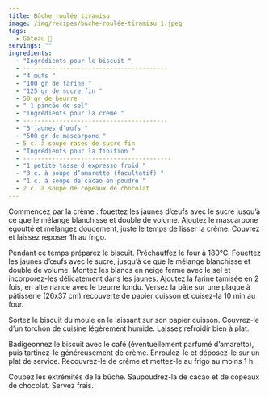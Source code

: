 ```yaml
---
title: Bûche roulée tiramisu
image: /img/recipes/buche-roulée-tiramisu_1.jpeg
tags:
  - Gâteau 🍰
servings: ""
ingredients:
  - "Ingrédients pour le biscuit "
  - ----------------------------------------
  - "4 œufs "
  - "100 gr de farine "
  - "125 gr de sucre fin "
  - 50 gr de beurre
  - " 1 pincée de sel"
  - "Ingrédients pour la crème "
  - ----------------------------------------
  - "5 jaunes d’œufs "
  - "500 gr de mascarpone "
  - 5 c. à soupe rases de sucre fin
  - "Ingrédients pour la finition "
  - -----------------------------------------
  - "1 petite tasse d’expresso froid "
  - "3 c. à soupe d’amaretto (facultatif) "
  - "1 c. à soupe de cacao en poudre "
  - 2 c. à soupe de copeaux de chocolat
---
```

Commencez par la crème : fouettez les jaunes d’œufs avec le sucre jusqu’à ce que le mélange blanchisse et double de volume. Ajoutez le mascarpone égoutté et mélangez doucement, juste le temps de lisser la crème. Couvrez et laissez reposer 1h au frigo.

Pendant ce temps préparez le biscuit. Préchauffez le four à 180°C. Fouettez les jaunes d’œufs avec le sucre, jusqu’à ce que le mélange blanchisse et double de volume. Montez les blancs en neige ferme avec le sel et incorporez-les délicatement dans les jaunes. Ajoutez la farine tamisée en 2 fois, en alternance avec le beurre fondu. Versez la pâte sur une plaque à pâtisserie (26x37 cm) recouverte de papier cuisson et cuisez-la 10 min au four.

Sortez le biscuit du moule en le laissant sur son papier cuisson. Couvrez-le d’un torchon de cuisine légèrement humide. Laissez refroidir bien à plat.

Badigeonnez le biscuit avec le café (éventuellement parfumé d’amaretto), puis tartinez-le généreusement de crème. Enroulez-le et déposez-le sur un plat de service. Recouvrez-le de crème et mettez-le au frigo au moins 1 h.

Coupez les extrémités de la bûche. Saupoudrez-la de cacao et de copeaux de chocolat. Servez frais.